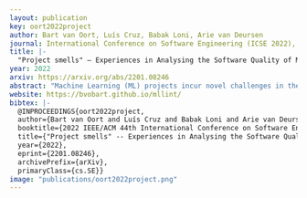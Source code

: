 ```yaml
---
layout: publication
key: oort2022project
author: Bart van Oort, Luís Cruz, Babak Loni, Arie van Deursen
journal: International Conference on Software Engineering (ICSE 2022), SEIP track
title: |-
  "Project smells" – Experiences in Analysing the Software Quality of ML Projects with mllint
year: 2022
arxiv: https://arxiv.org/abs/2201.08246
abstract: "Machine Learning (ML) projects incur novel challenges in their development and productionisation over traditional software applications, though established principles and best practices in ensuring the project's software quality still apply. While using static analysis to catch code smells has been shown to improve software quality attributes, it is only a small piece of the software quality puzzle, especially in the case of ML projects given their additional challenges and lower degree of Software Engineering (SE) experience in the data scientists that develop them. We introduce the novel concept of project smells which consider deficits in project management as a more holistic perspective on software quality in ML projects. An open-source static analysis tool mllint was also implemented to help detect and mitigate these. Our research evaluates this novel concept of project smells in the industrial context of ING, a global bank and large software- and data-intensive organisation. We also investigate the perceived importance of these project smells for proof-of-concept versus production-ready ML projects, as well as the perceived obstructions and benefits to using static analysis tools such as mllint. Our findings indicate a need for context-aware static analysis tools, that fit the needs of the project at its current stage of development, while requiring minimal configuration effort from the user."
website: https://bvobart.github.io/mllint/
bibtex: |- 
  @INPROCEEDINGS{oort2022project,
  author={Bart van Oort and Luís Cruz and Babak Loni and Arie van Deursen},
  booktitle={2022 IEEE/ACM 44th International Conference on Software Engineering: Software Engineering In Practice (ICSE-SEIP)}, 
  title={"Project smells" -- Experiences in Analysing the Software Quality of ML Projects with mllint}, 
  year={2022},
  eprint={2201.08246},
  archivePrefix={arXiv},
  primaryClass={cs.SE}}
image: "publications/oort2022project.png"
---
```

